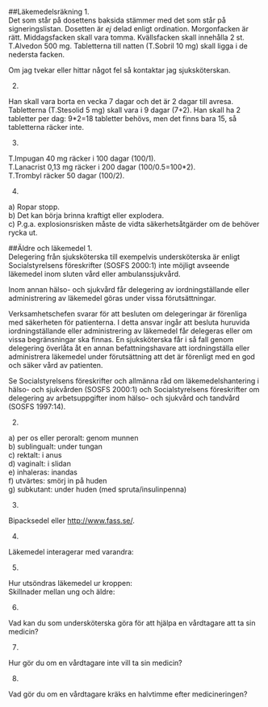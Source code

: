 ##Läkemedelsräkning
1.  
Det som står på dosettens baksida stämmer med det som står på signeringslistan.
Dosetten är *ej* delad enligt ordination. Morgonfacken är rätt. Middagsfacken skall vara tomma.
Kvällsfacken skall innehålla 2 st. T.Alvedon 500 mg. Tabletterna till natten (T.Sobril 10 mg) skall ligga i de nedersta facken.

 Om jag tvekar eller hittar något fel så kontaktar jag sjuksköterskan.

2.  
Han skall vara borta en vecka 7 dagar och det är 2 dagar till avresa. Tabletterna (T.Stesolid 5 mg) skall vara i 9 dagar (7+2). 
Han skall ha 2 tabletter per dag: 9*2=18 tabletter behövs, men det finns bara 15, så tabletterna räcker inte.

3.  
T.Impugan 40 mg räcker i 100 dagar (100/1).  
T.Lanacrist 0,13 mg räcker i 200 dagar (100/0.5=100*2).  
T.Trombyl räcker 50 dagar (100/2).  

4.  
a) Ropar stopp.  
b) Det kan börja brinna kraftigt eller explodera.  
c) P.g.a. explosionsrisken måste de vidta säkerhetsåtgärder om de behöver rycka ut.  

##Äldre och läkemedel
1.  
Delegering från sjuksköterska till exempelvis undersköterska är enligt Socialstyrelsens föreskrifter (SOSFS 2000:1) inte möjligt avseende läkemedel inom sluten vård eller ambulanssjukvård.

 Inom annan hälso- och sjukvård får delegering av iordningställande eller administrering av läkemedel göras under vissa förutsättningar.

 Verksamhetschefen svarar för att besluten om delegeringar är förenliga med säkerheten för patienterna. I detta ansvar ingår att besluta huruvida iordningställande eller administrering av läkemedel får delegeras eller om vissa begränsningar ska finnas. En sjuksköterska får i så fall genom delegering överlåta åt en annan befattningshavare att iordningställa eller administrera läkemedel under förutsättning att det är förenligt med en god och säker vård av patienten.

 Se Socialstyrelsens föreskrifter och allmänna råd om läkemedelshantering i hälso- och sjukvården (SOSFS 2000:1) och Socialstyrelsens föreskrifter om delegering av arbetsuppgifter inom hälso- och sjukvård och tandvård (SOSFS 1997:14).
 
2.  
 a) per os eller peroralt: genom munnen  
 b) sublingualt: under tungan  
 c) rektalt: i anus  
 d) vaginalt: i slidan  
 e) inhaleras: inandas  
 f) utvärtes: smörj in på huden  
 g) subkutant: under huden (med spruta/insulinpenna)  
 
3.  
Bipacksedel eller http://www.fass.se/.
 
4.  
Läkemedel interagerar med varandra:
 
5.  
Hur utsöndras läkemedel ur kroppen:  
Skillnader mellan ung och äldre:
 
6.  
Vad kan du som undersköterska göra för att hjälpa en vårdtagare att ta sin medicin?
 
7.  
Hur gör du om en vårdtagare inte vill ta sin medicin?
 
8.  
Vad gör du om en vårdtagare kräks en halvtimme efter medicineringen?
